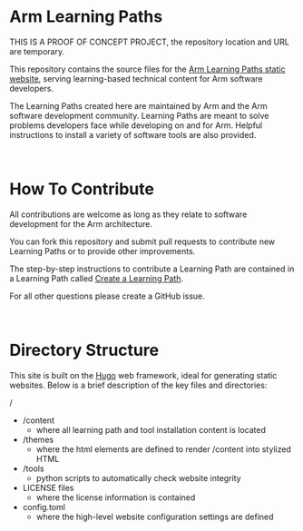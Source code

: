 # Arm Learning Paths 

THIS IS A PROOF OF CONCEPT PROJECT, the repository location and URL are temporary. 

This repository contains the source files for the [Arm Learning Paths static website](https://www.armswdev.tk/), serving learning-based technical content for Arm software developers. 

The Learning Paths created here are maintained by Arm and the Arm software development community. Learning Paths are meant to solve problems developers face while developing on and for Arm. Helpful instructions to install a variety of software tools are also provided.

<br/>

# How To Contribute

All contributions are welcome as long as they relate to software development for the Arm architecture. 

You can fork this repository and submit pull requests to contribute new Learning Paths or to provide other improvements. 

The step-by-step instructions to contribute a Learning Path are contained in a Learning Path called [Create a Learning Path](http://www.armswdev.tk/learning-paths/cross-platform/_example-learning-path/).

For all other questions please create a GitHub issue. 

<br/>

# Directory Structure

This site is built on the [Hugo](https://gohugo.io/) web framework, ideal for generating static websites. Below is a brief description of the key files and directories:

/
  * /content
    * where all learning path and tool installation content is located
  * /themes
    * where the html elements are defined to render /content into stylized HTML
  * /tools
    * python scripts to automatically check website integrity
  * LICENSE files
    * where the license information is contained
  * config.toml
    * where the high-level website configuration settings are defined
 